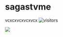 # sagastvme
vcxcxvcxvcxvcx
![visitors](https://visitor-badge.glitch.me/badge?page_id=page.id)


<img src="https://img.shields.io/badge/Gmail-D14836?style=for-the-badge&logo=gmail&logoColor=white"/>
